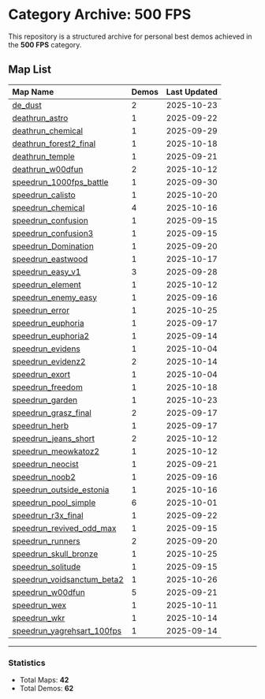 # Category Archive: 500 FPS

This repository is a structured archive for personal best demos achieved in the **500 FPS** category.

## Map List

| Map Name | Demos | Last Updated |
| :--- | :---- | :--- |
| [de_dust](./de_dust) | 2 | 2025-10-23 |
| [deathrun_astro](./deathrun_astro) | 1 | 2025-09-22 |
| [deathrun_chemical](./deathrun_chemical) | 1 | 2025-09-29 |
| [deathrun_forest2_final](./deathrun_forest2_final) | 1 | 2025-10-18 |
| [deathrun_temple](./deathrun_temple) | 1 | 2025-09-21 |
| [deathrun_w00dfun](./deathrun_w00dfun) | 2 | 2025-10-12 |
| [speedrun_1000fps_battle](./speedrun_1000fps_battle) | 1 | 2025-09-30 |
| [speedrun_calisto](./speedrun_calisto) | 1 | 2025-10-20 |
| [speedrun_chemical](./speedrun_chemical) | 4 | 2025-10-16 |
| [speedrun_confusion](./speedrun_confusion) | 1 | 2025-09-15 |
| [speedrun_confusion3](./speedrun_confusion3) | 1 | 2025-09-15 |
| [speedrun_Domination](./speedrun_Domination) | 1 | 2025-09-20 |
| [speedrun_eastwood](./speedrun_eastwood) | 1 | 2025-10-17 |
| [speedrun_easy_v1](./speedrun_easy_v1) | 3 | 2025-09-28 |
| [speedrun_element](./speedrun_element) | 1 | 2025-10-12 |
| [speedrun_enemy_easy](./speedrun_enemy_easy) | 1 | 2025-09-16 |
| [speedrun_error](./speedrun_error) | 1 | 2025-10-25 |
| [speedrun_euphoria](./speedrun_euphoria) | 1 | 2025-09-17 |
| [speedrun_euphoria2](./speedrun_euphoria2) | 1 | 2025-09-14 |
| [speedrun_evidens](./speedrun_evidens) | 1 | 2025-10-04 |
| [speedrun_evidenz2](./speedrun_evidenz2) | 2 | 2025-10-14 |
| [speedrun_exort](./speedrun_exort) | 1 | 2025-10-04 |
| [speedrun_freedom](./speedrun_freedom) | 1 | 2025-10-18 |
| [speedrun_garden](./speedrun_garden) | 1 | 2025-10-23 |
| [speedrun_grasz_final](./speedrun_grasz_final) | 2 | 2025-09-17 |
| [speedrun_herb](./speedrun_herb) | 1 | 2025-09-17 |
| [speedrun_jeans_short](./speedrun_jeans_short) | 2 | 2025-10-12 |
| [speedrun_meowkatoz2](./speedrun_meowkatoz2) | 1 | 2025-10-12 |
| [speedrun_neocist](./speedrun_neocist) | 1 | 2025-09-21 |
| [speedrun_noob2](./speedrun_noob2) | 1 | 2025-09-16 |
| [speedrun_outside_estonia](./speedrun_outside_estonia) | 1 | 2025-10-16 |
| [speedrun_pool_simple](./speedrun_pool_simple) | 6 | 2025-10-01 |
| [speedrun_r3x_final](./speedrun_r3x_final) | 1 | 2025-09-22 |
| [speedrun_revived_odd_max](./speedrun_revived_odd_max) | 1 | 2025-09-15 |
| [speedrun_runners](./speedrun_runners) | 2 | 2025-09-20 |
| [speedrun_skull_bronze](./speedrun_skull_bronze) | 1 | 2025-10-25 |
| [speedrun_solitude](./speedrun_solitude) | 1 | 2025-09-15 |
| [speedrun_voidsanctum_beta2](./speedrun_voidsanctum_beta2) | 1 | 2025-10-26 |
| [speedrun_w00dfun](./speedrun_w00dfun) | 5 | 2025-09-21 |
| [speedrun_wex](./speedrun_wex) | 1 | 2025-10-11 |
| [speedrun_wkr](./speedrun_wkr) | 1 | 2025-10-14 |
| [speedrun_yagrehsart_100fps](./speedrun_yagrehsart_100fps) | 1 | 2025-09-14 |

---

### Statistics
- Total Maps: **42**
- Total Demos: **62**